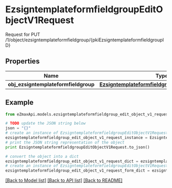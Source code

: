 # EzsigntemplateformfieldgroupEditObjectV1Request

Request for PUT /1/object/ezsigntemplateformfieldgroup/{pkiEzsigntemplateformfieldgroupID}

## Properties
Name | Type | Description | Notes
------------ | ------------- | ------------- | -------------
**obj_ezsigntemplateformfieldgroup** | [**EzsigntemplateformfieldgroupRequestCompound**](EzsigntemplateformfieldgroupRequestCompound.md) |  | 

## Example

```python
from eZmaxApi.models.ezsigntemplateformfieldgroup_edit_object_v1_request import EzsigntemplateformfieldgroupEditObjectV1Request

# TODO update the JSON string below
json = "{}"
# create an instance of EzsigntemplateformfieldgroupEditObjectV1Request from a JSON string
ezsigntemplateformfieldgroup_edit_object_v1_request_instance = EzsigntemplateformfieldgroupEditObjectV1Request.from_json(json)
# print the JSON string representation of the object
print EzsigntemplateformfieldgroupEditObjectV1Request.to_json()

# convert the object into a dict
ezsigntemplateformfieldgroup_edit_object_v1_request_dict = ezsigntemplateformfieldgroup_edit_object_v1_request_instance.to_dict()
# create an instance of EzsigntemplateformfieldgroupEditObjectV1Request from a dict
ezsigntemplateformfieldgroup_edit_object_v1_request_form_dict = ezsigntemplateformfieldgroup_edit_object_v1_request.from_dict(ezsigntemplateformfieldgroup_edit_object_v1_request_dict)
```
[[Back to Model list]](../README.md#documentation-for-models) [[Back to API list]](../README.md#documentation-for-api-endpoints) [[Back to README]](../README.md)


